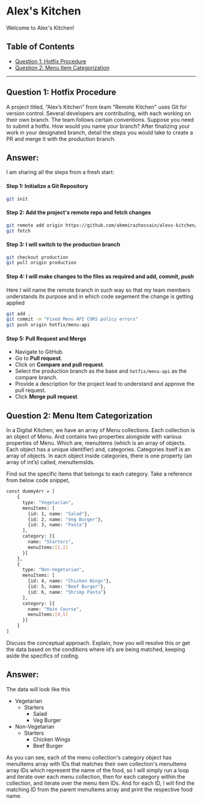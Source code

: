 # Alex's Kitchen
Welcome to Alex's Kitchen!


## Table of Contents


- [Question 1: Hotfix Procedure](#question-1-hotfix-procedure)
- [Question 2: Menu Item Categorization](#question-2-menu-item-categorization)

---

## Question 1: Hotfix Procedure

A project titled, “Alex’s Kitchen” from team "Remote Kitchen" uses Git for version control. Several developers are contributing, with each working on their own branch. The team follows certain conventions. Suppose you need to submit a hotfix. How would you name your branch? After finalizing your work in your designated branch, detail the steps you would take to create a PR and merge it with the production branch.

## Answer:

I am sharing all the steps from a fresh start:

#### Step 1: Initialize a Git Repository

```bash
git init
```

#### Step 2: Add the project's remote repo and fetch changes

```bash
git remote add origin https://github.com/akmmirazhossain/alexs-kitchen/
git fetch
```

#### Step 3: I will switch to the production branch

```bash
git checkout production
git pull origin production
```

#### Step 4: I will make changes to the files as required and add, commit, push 
Here I will name the remote branch in such way so that my team members understands its purpose and in which code segement the change is getting applied 

```bash
git add .
git commit -m "Fixed Menu API CORS policy errors"
git push origin hotfix/menu-api

```

#### Step 5: Pull Request and Merge

- Navigate to GitHub.
- Go to **Pull request**.
- Click on **Compare and pull request**.
- Select the production branch as the base and `hotfix/menu-api` as the compare branch.
- Provide a description for the project lead to understand and approve the pull request.
- Click **Merge pull request**.



## Question 2: Menu Item Categorization

In a Digital Kitchen, we have an array of Menu collections. Each collection is an object of Menu. And contains two properties alongside with various properties of Menu. Which are, menuItems (which is an array of objects. Each object has a unique identifier) and, categories. Categories itself is an array of objects. In each object inside categories, there is one property (an array of int’s) called, menuItemsIds.

Find out the specific items that belongs to each category.
Take a reference from below code snippet,
```bash
const dummyArr = [
    {
      type: "Vegetarian",
      menuItems: [
        {id: 1, name: "Salad"},
        {id: 2, name: "Veg Burger"},
        {id: 3, name: "Pasta"}
      ],
      category: [{
        name: "Starters",
        menuItems:[1,2]
      }]
    },
    {
      type: "Non-Vegetarian",
      menuItems: [
        {id: 4, name: "Chicken Wings"},
        {id: 5, name: "Beef Burger"},
        {id: 6, name: "Shrimp Pasta"}
      ],
      category: [{
        name: "Main Course",
        menuItems:[4,5]
      }]
    }
]
```
Discuss the conceptual approach. Explain, how you will resolve this or get the data based on the conditions where id’s are being matched, keeping aside the specifics of coding.


## Answer:

The data will look like this 

- Vegetarian
  - Starters
    - Salad
    - Veg Burger
- Non-Vegetarian
  - Starters
    - Chicken Wings
    - Beef Burger

As you can see, each of the menu collection's category object has menuItems array with IDs that matches their own collection's menuItems array IDs which represent the name of the food, so I will simply run a loop and iterate over each menu collection, then for each category within the collection, and iterate over the menu item IDs. And for each ID, I will find the matching ID from the parent menuItems array and print the respective food name.   
